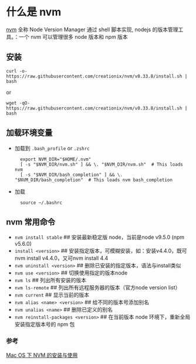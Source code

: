 # 什么是 nvm
[nvm](https://github.com/creationix/nvm/blob/master/README.md) 全称 Node Version Manager 通过 shell 脚本实现, nodejs 的版本管理工具。：一个 nvm 可以管理很多 node 版本和 npm 版本
## 安装
	curl -o- https://raw.githubusercontent.com/creationix/nvm/v0.33.8/install.sh | bash
or
	
	wget -qO- https://raw.githubusercontent.com/creationix/nvm/v0.33.8/install.sh | bash

## 加载环境变量
- 加载到 `.bash_profile` or `.zshrc`

		export NVM_DIR="$HOME/.nvm"
		[ -s "$NVM_DIR/nvm.sh" ] && \. "$NVM_DIR/nvm.sh"  # This loads nvm
		[ -s "$NVM_DIR/bash_completion" ] && \. "$NVM_DIR/bash_completion"  # This loads nvm bash_completion
- 加载

		source ~/.bashrc		
				
## nvm 常用命令
- `nvm install stable` ## 安装最新稳定版 node，当前是node v9.5.0 (npm v5.6.0)
- `install <version>` ## 安装指定版本，可模糊安装，如：安装v4.4.0，既可nvm install v4.4.0，又可nvm install 4.4
- `nvm uninstall <version>` ## 删除已安装的指定版本，语法与install类似
- `nvm use <version>` ## 切换使用指定的版本node
- `nvm ls` ## 列出所有安装的版本
- `nvm ls-remote` ## 列出所有远程服务器的版本（官方node version list）
- `nvm current` ## 显示当前的版本
- `nvm alias <name> <version>` ## 给不同的版本号添加别名
- `nvm unalias <name>` ## 删除已定义的别名
- `nvm reinstall-packages <version>` ## 在当前版本 node 环境下，重新全局安装指定版本号的 npm 包

### 参考
[Mac OS 下 NVM 的安装与使用](https://www.jianshu.com/p/622ad36ee020)